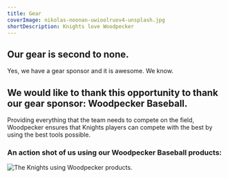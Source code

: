 ```yaml
---
title: Gear
coverImage: nikolas-noonan-uwioolruov4-unsplash.jpg
shortDescription: Knights love Woodpecker
---
```

## Our gear is second to none.

Yes, we have a gear sponsor and it is awesome. We know.

## We would like to thank this opportunity to thank our gear sponsor: Woodpecker Baseball.

Providing everything that the team needs to compete on the field, Woodpecker ensures that Knights players can compete with the best by using the best tools possible.

### An action shot of us using our Woodpecker Baseball products:

![The Knights using Woodpecker products.](/cms/customPages/jefferson-haddox-vlgwqfczqyw-unsplash.jpg "The Knights using Woodpecker products.")